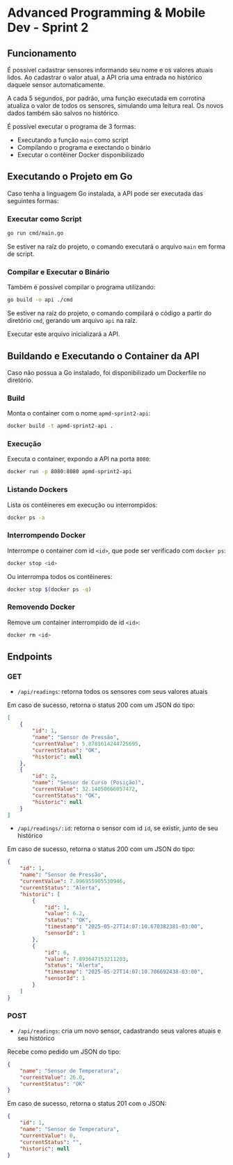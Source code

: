 # Advanced Programming & Mobile Dev - Sprint 2

## Funcionamento

É possível cadastrar sensores informando seu nome e os valores atuais lidos. Ao cadastrar
o valor atual, a API cria uma entrada no histórico daquele sensor automaticamente.

A cada 5 segundos, por padrão, uma função executada em corrotina atualiza o
valor de todos os sensores, simulando uma leitura real.
Os novos dados também são salvos no histórico.

É possível executar o programa de 3 formas:

- Executando a função `main` como script
- Compilando o programa e exectando o binário
- Executar o contêiner Docker disponibilizado

## Executando o Projeto em Go

Caso tenha a linguagem Go instalada, a API pode ser executada das seguintes formas:

### Executar como Script

```sh
go run cmd/main.go
```

Se estiver na raíz do projeto, o comando executará o arquivo `main` em forma de script.

### Compilar e Executar o Binário

Também é possível compilar o programa utilizando:

```sh
go build -o api ./cmd
```

Se estiver na raíz do projeto, o comando compilará o código a
partir do diretório `cmd`, gerando um arquivo `api` na raíz.

Executar este arquivo inicializará a API.

## Buildando e Executando o Container da API

Caso não possua a Go instalado, foi disponibilizado um Dockerfile no diretório.

### Build

Monta o container com o nome `apmd-sprint2-api`:

```sh
docker build -t apmd-sprint2-api .
```

### Execução

Executa o container, expondo a API na porta `8080`:

```sh
docker run -p 8080:8080 apmd-sprint2-api
```

### Listando Dockers

Lista os contêineres em execução ou interrompidos:

```sh
docker ps -a
```

### Interrompendo Docker

Interrompe o container com id `<id>`, que pode ser verificado com `docker ps`:

```sh
docker stop <id>
```

Ou interrompa todos os contêineres:

```sh
docker stop $(docker ps -q)
```

### Removendo Docker

Remove um container interrompido de id `<id>`:

```sh
docker rm <id>
```

## Endpoints

### GET

- `/api/readings`: retorna todos os sensores com seus valores atuais

Em caso de sucesso, retorna o status 200 com um JSON do tipo:

```JSON
[
    {
        "id": 1,
        "name": "Sensor de Pressão",
        "currentValue": 5.8781614244725695,
        "currentStatus": "OK",
        "historic": null
    },
    {
        "id": 2,
        "name": "Sensor de Curso (Posição)",
        "currentValue": 32.14050666057472,
        "currentStatus": "OK",
        "historic": null
    }
]

```

- `/api/readings/:id`: retorna o sensor com id `id`, se existir, junto de seu histórico

Em caso de sucesso, retorna o status 200 com um JSON do tipo:

```JSON
{
    "id": 1,
    "name": "Sensor de Pressão",
    "currentValue": 7.996955905530946,
    "currentStatus": "Alerta",
    "historic": [
        {
            "id": 1,
            "value": 6.2,
            "status": "OK",
            "timestamp": "2025-05-27T14:07:10.670382381-03:00",
            "sensorId": 1
        },
        {
            "id": 6,
            "value": 7.893647153211203,
            "status": "Alerta",
            "timestamp": "2025-05-27T14:07:10.706692438-03:00",
            "sensorId": 1
        }
    ]
}

```

### POST

- `/api/readings`: cria um novo sensor, cadastrando seus valores atuais e seu histórico

Recebe como pedido um JSON do tipo:

```JSON
{
    "name": "Sensor de Temperatura",
    "currentValue": 26.0,
    "currentStatus": "OK"
}
```

Em caso de sucesso, retorna o status 201 com o JSON:

```JSON
{
    "id": 1,
    "name": "Sensor de Temperatura",
    "currentValue": 0,
    "currentStatus": "",
    "historic": null
}
```
